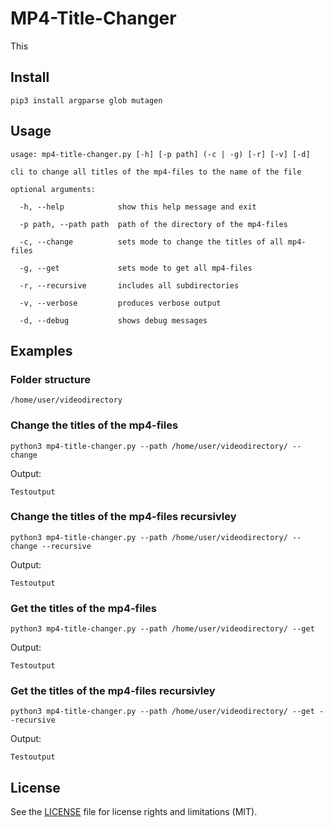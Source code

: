 # MP4-Title-Changer

This

## Install

`pip3 install argparse glob mutagen`

## Usage
```
usage: mp4-title-changer.py [-h] [-p path] (-c | -g) [-r] [-v] [-d]

cli to change all titles of the mp4-files to the name of the file

optional arguments:

  -h, --help            show this help message and exit
  
  -p path, --path path  path of the directory of the mp4-files
  
  -c, --change          sets mode to change the titles of all mp4-files
  
  -g, --get             sets mode to get all mp4-files
  
  -r, --recursive       includes all subdirectories
  
  -v, --verbose         produces verbose output
  
  -d, --debug           shows debug messages
```
  
## Examples


### Folder structure
```
/home/user/videodirectory
```

### Change the titles of the mp4-files
`python3 mp4-title-changer.py --path /home/user/videodirectory/ --change`

Output:
```
Testoutput
```

### Change the titles of the mp4-files recursivley
`python3 mp4-title-changer.py --path /home/user/videodirectory/ --change --recursive`

Output:
```
Testoutput
```

### Get the titles of the mp4-files
`python3 mp4-title-changer.py --path /home/user/videodirectory/ --get`

Output:
```
Testoutput
```

### Get the titles of the mp4-files recursivley
`python3 mp4-title-changer.py --path /home/user/videodirectory/ --get --recursive`

Output:
```
Testoutput
```


## License

See the [LICENSE](LICENSE.md) file for license rights and limitations (MIT).
